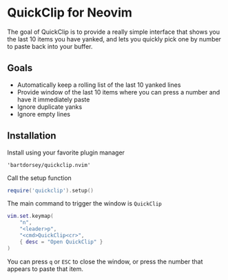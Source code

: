 # QuickClip for Neovim

The goal of QuickClip is to provide a really simple interface that shows you the
last 10 items you have yanked, and lets you quickly pick one by number to paste
back into your buffer.

## Goals

-   Automatically keep a rolling list of the last 10 yanked lines
-   Provide window of the last 10 items where you can press a number and have it
    immediately paste
-   Ignore duplicate yanks
-   Ignore empty lines

## Installation

Install using your favorite plugin manager

```text
'bartdorsey/quickclip.nvim'
```

Call the setup function

```lua
require('quickclip').setup()
```

The main command to trigger the window is `QuickClip`

```lua
vim.set.keymap(
    "n",
    "<leader>p",
    "<cmd>QuickClip<cr>",
    { desc = "Open QuickClip" }
)
```

You can press `q` or `ESC` to close the window, or press the number that appears
to paste that item.
